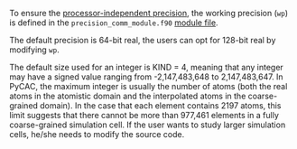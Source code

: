 
To ensure the [processor-independent precision](http://fortranwiki.org/fortran/show/Real+precision), the working precision (`wp`) is defined in the `precision_comm_module.f90` [module file](../chapter-1/compilation-and-execution.md).

The default precision is 64-bit real, the users can opt for 128-bit real by modifying `wp`.

The default size used for an integer is KIND = 4, meaning that any integer may have a signed value ranging from -2,147,483,648 to 2,147,483,647. In PyCAC, the maximum integer is usually the number of atoms (both the real atoms in the atomistic domain and the interpolated atoms in the coarse-grained domain). In the case that each element contains 2197 atoms, this limit suggests that there cannot be more than 977,461 elements in a fully coarse-grained simulation cell. If the user wants to study larger simulation cells, he/she needs to modify the source code.